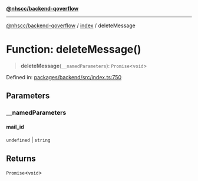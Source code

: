 [**@nhscc/backend-qoverflow**](../../README.md)

***

[@nhscc/backend-qoverflow](../../README.md) / [index](../README.md) / deleteMessage

# Function: deleteMessage()

> **deleteMessage**(`__namedParameters`): `Promise`\<`void`\>

Defined in: [packages/backend/src/index.ts:750](https://github.com/nhscc/qoverflow.api.hscc.bdpa.org/blob/b629239838bf73900bba2996b8dcfbc432755e21/packages/backend/src/index.ts#L750)

## Parameters

### \_\_namedParameters

#### mail_id

`undefined` \| `string`

## Returns

`Promise`\<`void`\>
